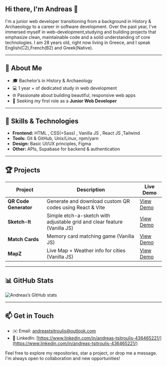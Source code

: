 ## Hi there, I'm Andreas 👋

I'm a junior web developer transitioning from a background in History & Archaeology to a career in software development. Over the past year, I've immersed myself in web-development,studying and building projects that emphasize clean, maintainable code and a solid understanding of core technologies.
I am 28 years old, right now living in Greece, and I speak English(C2),French(B2) and Greek(Native).

---

## 🚀 About Me

* 🎓 Bachelor’s in History & Archaeology
* 💻 1 year + of dedicated study in web development
* 🌐 Passionate about building beautiful, responsive web apps
* 🚀 Seeking my first role as a **Junior Web Developer**

---

## 🔧 Skills & Technologies

* **Frontend:** HTML , CSS(+Sass) , Vanilla JS , React JS ,Tailwind 
* **Tools:** Git & GitHub, Unix/Linux, npm/yarn 
* **Design:** Basic UI/UX principles, Figma
* **Other:** APIs, Supabase for backend & authentication

---

## 🏆 Projects

| Project               | Description                                                                            | Live Demo                                                |
| --------------------- | -------------------------------------------------------------------------------------- | -------------------------------------------------------- |
| **QR Code Generator** | Generate and download custom QR codes using React & Vite                               | [View Demo](https://andrtsit.github.io/QrCodeGenerator/) |
| **Sketch-It**         | Simple etch-a-sketch with adjustable grid and clear feature (Vanilla JS)               | [View Demo](https://andrtsit.github.io/Sketch-It/)       |
| **Match Cards**       | Memory card matching game  (Vanilla JS)                                                | [View Demo](https://andrtsit.github.io/Match-cards/)     |
| **MapZ**              | Live Map + Weather info for cities (Vanilla JS)                                        | [View Demo](https://andrtsit.github.io/MapZ/)            |

---

## 📊 GitHub Stats

![Andreas’s GitHub stats](https://github-readme-stats.vercel.app/api?username=Andrtsit\&show_icons=true\&theme=radical)

---

## 📫 Get in Touch

* ✉️  Email: [andreastsitroulis@outlook.com](mailto:andreastsitroulis@outlook.com)
* 🔗  LinkedIn: [https://www.linkedin.com/in/andreas-tsitroulis-436465221/](https://www.linkedin.com/in/andreas-tsitroulis-436465221/)


Feel free to explore my repositories, star a project, or drop me a message. I'm always open to collaboration and new opportunities!
